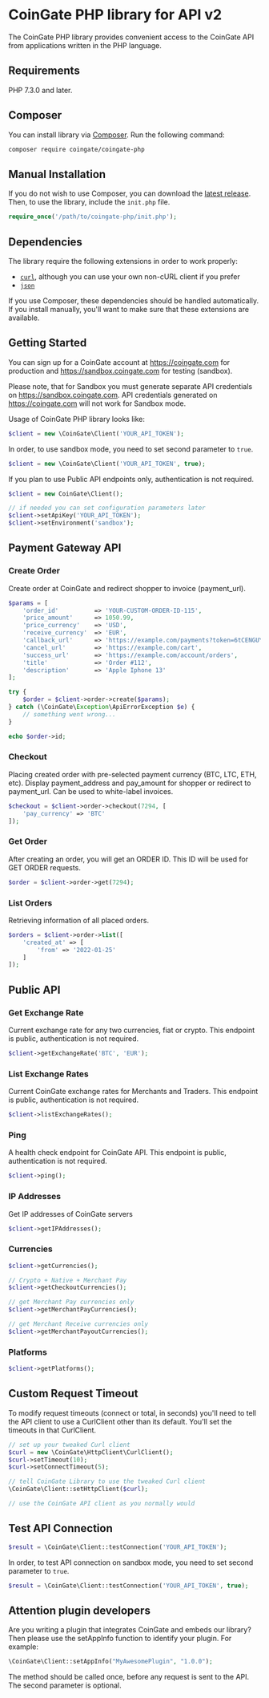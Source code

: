 # CoinGate PHP library for API v2

The CoinGate PHP library provides convenient access to the CoinGate API from applications written in the PHP language.

## Requirements

PHP 7.3.0 and later.

## Composer

You can install library via [Composer](http://getcomposer.org/). Run the following command:

```bash
composer require coingate/coingate-php
```

## Manual Installation

If you do not wish to use Composer, you can download the [latest release](https://github.com/coingate/coingate-php/releases). Then, to use the library, include the `init.php` file.

```php
require_once('/path/to/coingate-php/init.php');
```

## Dependencies

The library require the following extensions in order to work properly:

-   [`curl`](https://secure.php.net/manual/en/book.curl.php), although you can use your own non-cURL client if you prefer
-   [`json`](https://secure.php.net/manual/en/book.json.php)

If you use Composer, these dependencies should be handled automatically. If you install manually, you'll want to make sure that these extensions are available.

## Getting Started

You can sign up for a CoinGate account at <https://coingate.com> for production and <https://sandbox.coingate.com> for testing (sandbox).

Please note, that for Sandbox you must generate separate API credentials on <https://sandbox.coingate.com>. API credentials generated on <https://coingate.com> will not work for Sandbox mode.

Usage of CoinGate PHP library looks like:

```php
$client = new \CoinGate\Client('YOUR_API_TOKEN');
```

In order, to use sandbox mode, you need to set second parameter to `true`.

```php
$client = new \CoinGate\Client('YOUR_API_TOKEN', true);
```

If you plan to use Public API endpoints only, authentication is not required.

```php
$client = new CoinGate\Client();

// if needed you can set configuration parameters later
$client->setApiKey('YOUR_API_TOKEN');
$client->setEnvironment('sandbox');
```

## Payment Gateway API

### Create Order

Create order at CoinGate and redirect shopper to invoice (payment_url).

```php
$params = [
    'order_id'          => 'YOUR-CUSTOM-ORDER-ID-115',
    'price_amount'      => 1050.99,
    'price_currency'    => 'USD',
    'receive_currency'  => 'EUR',
    'callback_url'      => 'https://example.com/payments?token=6tCENGUYI62ojkuzDPX7Jg',
    'cancel_url'        => 'https://example.com/cart',
    'success_url'       => 'https://example.com/account/orders',
    'title'             => 'Order #112',
    'description'       => 'Apple Iphone 13'
];

try {
    $order = $client->order->create($params);
} catch (\CoinGate\Exception\ApiErrorException $e) {
    // something went wrong...
}

echo $order->id;
```

### Checkout

Placing created order with pre-selected payment currency (BTC, LTC, ETH, etc). Display payment_address and pay_amount for shopper or redirect to payment_url. Can be used to white-label invoices.

```php
$checkout = $client->order->checkout(7294, [
    'pay_currency' => 'BTC'
]);
```

### Get Order

After creating an order, you will get an ORDER ID. This ID will be used for GET ORDER requests.

```php
$order = $client->order->get(7294);
```

### List Orders

Retrieving information of all placed orders.

```php
$orders = $client->order->list([
    'created_at' => [
        'from' => '2022-01-25'
    ]
]);
```

## Public API

### Get Exchange Rate

Current exchange rate for any two currencies, fiat or crypto. This endpoint is public, authentication is not required.

```php
$client->getExchangeRate('BTC', 'EUR');
```

### List Exchange Rates

Current CoinGate exchange rates for Merchants and Traders. This endpoint is public, authentication is not required.

```php
$client->listExchangeRates();
```

### Ping

A health check endpoint for CoinGate API. This endpoint is public, authentication is not required.

```php
$client->ping();
```

### IP Addresses

Get IP addresses of CoinGate servers

```php
$client->getIPAddresses();
```

### Currencies

```php
$client->getCurrencies();

// Crypto + Native + Merchant Pay 
$client->getCheckoutCurrencies();

// get Merchant Pay currencies only
$client->getMerchantPayCurrencies();

// get Merchant Receive currencies only
$client->getMerchantPayoutCurrencies();
```

### Platforms

```php
$client->getPlatforms();
```

## Custom Request Timeout

To modify request timeouts (connect or total, in seconds) you'll need to tell the API client to use a CurlClient other than its default. You'll set the timeouts in that CurlClient.

```php
// set up your tweaked Curl client
$curl = new \CoinGate\HttpClient\CurlClient();
$curl->setTimeout(10);
$curl->setConnectTimeout(5);

// tell CoinGate Library to use the tweaked Curl client
\CoinGate\Client::setHttpClient($curl);

// use the CoinGate API client as you normally would
```

## Test API Connection

```php
$result = \CoinGate\Client::testConnection('YOUR_API_TOKEN');
```

In order, to test API connection on sandbox mode, you need to set second parameter to `true`.

```php
$result = \CoinGate\Client::testConnection('YOUR_API_TOKEN', true);
```

## Attention plugin developers

Are you writing a plugin that integrates CoinGate and embeds our library? Then please use the setAppInfo function to identify your plugin. For example:

```php
\CoinGate\Client::setAppInfo("MyAwesomePlugin", "1.0.0");
```

The method should be called once, before any request is sent to the API. The second parameter is optional.